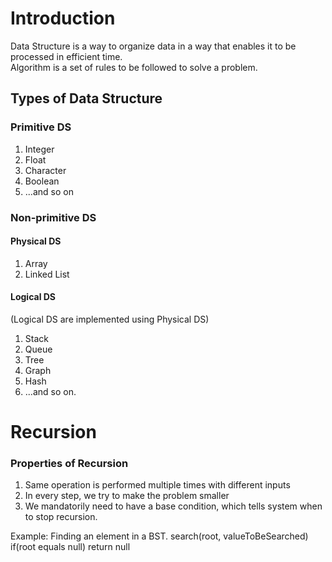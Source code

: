 
# Introduction
Data Structure is a way to organize data in a way that enables it to be processed in efficient time.  
Algorithm is a set of rules to be followed to solve a problem.  

## Types of Data Structure 

### Primitive DS
 1. Integer
 2. Float
 3. Character
 4. Boolean
 5. ...and so on
 
### Non-primitive DS

#### Physical DS
 1. Array
 2. Linked List
 
#### Logical DS

(Logical DS are implemented using Physical DS)
 1. Stack
 2. Queue
 3. Tree
 4. Graph
 5. Hash
 6. ...and so on.
 
# Recursion

### Properties of Recursion
 1. Same operation is performed multiple times with different inputs
 2. In every step, we try to make the problem smaller
 3. We mandatorily need to have a base condition, which tells system when to stop recursion.

Example: Finding an element in a BST.
search(root, valueToBeSearched)
	if(root equals null) return null
	
<!--stackedit_data:
eyJoaXN0b3J5IjpbLTE4ODIxMzU1MjQsLTU0NTg0MzA3MiwtMT
k5NzEwMTk2NywtMTEwMDg5MjAxMiwtMjQxMTk0NjM5XX0=
-->
